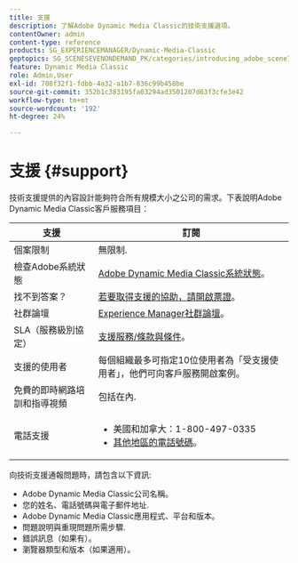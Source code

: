 ```yaml
---
title: 支援
description: 了解Adobe Dynamic Media Classic的技術支援選項。
contentOwner: admin
content-type: reference
products: SG_EXPERIENCEMANAGER/Dynamic-Media-Classic
geptopics: SG_SCENESEVENONDEMAND_PK/categories/introducing_adobe_scene7
feature: Dynamic Media Classic
role: Admin,User
exl-id: 708f32f1-fdbb-4a32-a1b7-836c99b458be
source-git-commit: 352b1c383195fa03294ad3501207d63f3cfe3e42
workflow-type: tm+mt
source-wordcount: '192'
ht-degree: 24%

---
```


# 支援 {#support}

技術支援提供的內容設計能夠符合所有規模大小之公司的需求。下表說明Adobe Dynamic Media Classic客戶服務項目：

| 支援 | 訂閱 |
| --- | --- |
| 個案限制 | 無限制. |
| 檢查Adobe系統狀態 | [Adobe Dynamic Media Classic系統狀態](https://status.adobe.com/products/1175)。 |
| 找不到答案？ | [若要取得支援的協助，請開啟票證](https://experienceleague.adobe.com/?support-solution=General#support)。 |
| 社群論壇 | [Experience Manager社群論壇](https://experienceleaguecommunities.adobe.com/t5/adobe-experience-manager/ct-p/adobe-experience-manager-community)。 |
| SLA（服務級別協定） | [支援服務/條款與條件](https://helpx.adobe.com/support/programs/support-policies-terms-conditions.html)。 |
| 支援的使用者 | 每個組織最多可指定10位使用者為「受支援使用者」，他們可向客戶服務開啟案例。 |
| 免費的即時網路培訓和指導視頻 | 包括在內. |
| 電話支援 | <ul><li>美國和加拿大：1-800-497-0335 </li><li>[其他地區的電話號碼](https://helpx.adobe.com/contact/dma-external/DMACustomeCareRegionalPhoneNumbers.html)。 </li></ul> |

<!-- |Create a support case| [https://helpx.adobe.com/enterprise/admin-guide.html/enterprise/using/support-for-experience-cloud.ug.html](https://helpx.adobe.com/enterprise/admin-guide.html/enterprise/using/support-for-experience-cloud.ug.html) | -->

向技術支援通報問題時，請包含以下資訊:

* Adobe Dynamic Media Classic公司名稱。
* 您的姓名、電話號碼與電子郵件地址.
* Adobe Dynamic Media Classic應用程式、平台和版本。
* 問題說明與重現問題所需步驟.
* 錯誤訊息（如果有）。
* 瀏覽器類型和版本（如果適用）。
